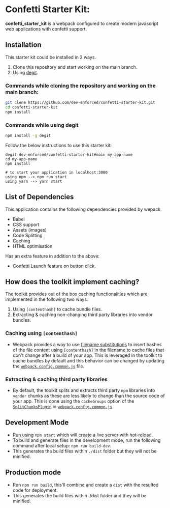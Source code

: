 # Confetti Starter Kit:

**confetti_starter_kit** is a webpack configured to create modern javascript web applications with confetti support.

## **Installation**

This starter kit could be installed in 2 ways.

1. Clone this repository and start working on the main branch.
2. Using [degit](https://github.com/Rich-Harris/degit).

### Commands while cloning the repository and working on the main branch:

```bash
git clone https://github.com/dev-enforced/confetti-starter-kit.git
cd confetti-starter-kit
npm install
```

### Commands while using degit

```bash
npm install -g degit
```

Follow the below instructions to use this starter kit:

```
degit dev-enforced/confetti-starter-kit#main my-app-name
cd my-app-name
npm install

# to start your application in localhost:3000
using npm --> npm run start
using yarn --> yarn start
```

## **List of Dependencies**

This application contains the following dependencies provided by wepack.

- Babel
- CSS support
- Assets (images)
- Code Splitting
- Caching
- HTML optimisation

Has an extra feature in addition to the above:

- Confetti Launch feature on button click.

## How does the toolkit implement caching?

The toolkit provides out of the box caching functionalities which are implemented in the following two ways:

1. Using `[contenthash]` to cache bundle files.
2. Extracting & caching non-changing third party libraries into vendor bundles.

### Caching using `[contenthash]`

- Webpack provides a way to use [filename substitutions](https://webpack.js.org/guides/caching/#output-filenames) to insert hashes of the file content using `[contenthash]` in the filename to cache files that don't change after a build of your app. This is leveraged in the toolkit to cache bundles by default and this behavior can be changed by updating the [`webpack.config.common.js`](https://github.com/dev-enforced/confetti-starter-kit/blob/main/webpack.config.common.js#L11) file.

### Extracting & caching third party libraries

- By default, the toolkit splits and extracts third party `npm` libraries into `vendor` chunks as these are less likely to change than the source code of your app. This is done using the `cacheGroups` option of the [`SplitChunksPlugin`](https://webpack.js.org/plugins/split-chunks-plugin/) in [`webpack.config.common.js`](https://github.com/dev-enforced/confetti-starter-kit/blob/main/webpack.config.common.js#L63)

## Development Mode

- Run using `npm start` which will create a live server with hot-reload.
- To build and generate files in the development mode, run the following command after local setup: `npm run build-dev`.
- This generates the build files within `./dist` folder but they will not be minified.

## Production mode

- Run `npm run build`, this'll combine and create a `dist` with the resulted code for deployment.
- This generates the build files within ./dist folder and they will be minified.
